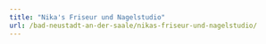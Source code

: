 ```yaml
---
title: "Nika's Friseur und Nagelstudio"
url: /bad-neustadt-an-der-saale/nikas-friseur-und-nagelstudio/
---
```

